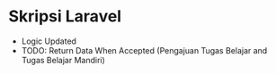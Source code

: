 # Skripsi Laravel
- Logic Updated
- TODO: Return Data When Accepted (Pengajuan Tugas Belajar and Tugas Belajar Mandiri)
